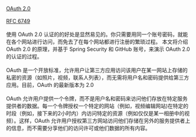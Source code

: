[OAuth 2.0](http://www.importnew.com/24344.html)
<br/><br/>
[RFC 6749](https://tools.ietf.org/html/rfc6749)
<br/><br/>
使用 OAuth 2.0 认证的的好处是显然易见的。你只需要用同一个账号密码，就能在各个网站进行访问，而免去了在每个网站都进行注册的繁琐过程。 本文将介绍 OAuth 2.0 的原理，并基于 Spring Security 和 GitHub 账号，来演示 OAuth 2.0 的认证的过程。
<br/><br/>
OAuth 是一个开放标准，允许用户让第三方应用访问该用户在某一网站上存储的私密的资源（如照片，视频，联系人列表），而无需将用户名和密码提供给第三方应用。目前，OAuth 的最新版本为 2.0
<br/><br/>
OAuth 允许用户提供一个令牌，而不是用户名和密码来访问他们存放在特定服务提供者的数据。每一个令牌授权一个特定的网站（例如，视频编辑网站)在特定的时段（例如，接下来的2小时内）内访问特定的资源（例如仅仅是某一相册中的视频）。这样，OAuth 允许用户授权第三方网站访问他们存储在另外的服务提供者上的信息，而不需要分享他们的访问许可或他们数据的所有内容。
